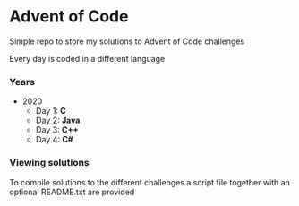 # Advent of Code

Simple repo to store my solutions to Advent of Code challenges

Every day is coded in a different language

### Years

- 2020
    - Day 1: **C**
    - Day 2: **Java**
    - Day 3: **C++**
    - Day 4: **C#**

### Viewing solutions

To compile solutions to the different challenges a script file together with an optional README.txt are provided

